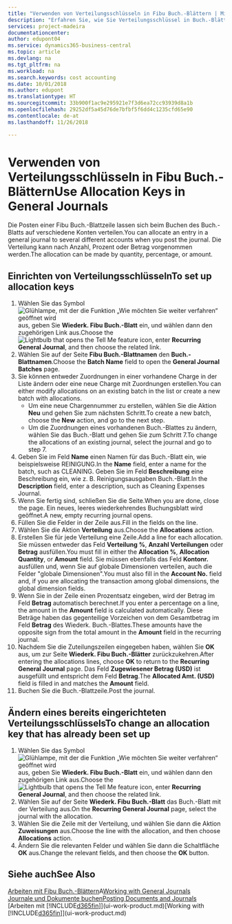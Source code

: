 ```yaml
---
title: "Verwenden von Verteilungsschlüsseln in Fibu Buch.-Blättern | Microsoft Docs"
description: "Erfahren Sie, wie Sie Verteilungsschlüssel in Buch.-Blättern verwenden können."
services: project-madeira
documentationcenter: 
author: edupont04
ms.service: dynamics365-business-central
ms.topic: article
ms.devlang: na
ms.tgt_pltfrm: na
ms.workload: na
ms.search.keywords: cost accounting
ms.date: 10/01/2018
ms.author: edupont
ms.translationtype: HT
ms.sourcegitcommit: 33b900f1ac9e295921e7f3d6ea72cc93939d8a1b
ms.openlocfilehash: 29252df5a45d76de7bfbf5f6dd4c1235cfd65e90
ms.contentlocale: de-at
ms.lasthandoff: 11/26/2018

---
```

# <a name="use-allocation-keys-in-general-journals"></a><span data-ttu-id="7d00f-103">Verwenden von Verteilungsschlüsseln in Fibu Buch.-Blättern</span><span class="sxs-lookup"><span data-stu-id="7d00f-103">Use Allocation Keys in General Journals</span></span>
<span data-ttu-id="7d00f-104">Die Posten einer Fibu Buch.-Blattzeile lassen sich beim Buchen des Buch.-Blatts auf verschiedene Konten verteilen.</span><span class="sxs-lookup"><span data-stu-id="7d00f-104">You can allocate an entry in a general journal to several different accounts when you post the journal.</span></span> <span data-ttu-id="7d00f-105">Die Verteilung kann nach Anzahl, Prozent oder Betrag vorgenommen werden.</span><span class="sxs-lookup"><span data-stu-id="7d00f-105">The allocation can be made by quantity, percentage, or amount.</span></span>

## <a name="to-set-up-allocation-keys"></a><span data-ttu-id="7d00f-106">Einrichten von Verteilungsschlüsseln</span><span class="sxs-lookup"><span data-stu-id="7d00f-106">To set up allocation keys</span></span>
1. <span data-ttu-id="7d00f-107">Wählen Sie das Symbol ![Glühlampe, mit der die Funktion „Wie möchten Sie weiter verfahren“ geöffnet wird](media/ui-search/search_small.png "Wie möchten Sie weiter verfahren?") aus, geben Sie **Wiederk. Fibu Buch.-Blatt** ein, und wählen dann den zugehörigen Link aus.</span><span class="sxs-lookup"><span data-stu-id="7d00f-107">Choose the ![Lightbulb that opens the Tell Me feature](media/ui-search/search_small.png "Tell me what you want to do") icon, enter **Recurring General Journal**, and then choose the related link.</span></span>
2. <span data-ttu-id="7d00f-108">Wählen Sie auf der Seite **Fibu Buch.-Blattnamen** den **Buch.-Blattnamen**.</span><span class="sxs-lookup"><span data-stu-id="7d00f-108">Choose the **Batch Name** field to open the **General Journal Batches** page.</span></span>
3. <span data-ttu-id="7d00f-109">Sie können entweder Zuordnungen in einer vorhandene Charge in der Liste ändern oder eine neue Charge mit Zuordnungen erstellen.</span><span class="sxs-lookup"><span data-stu-id="7d00f-109">You can either modify allocations on an existing batch in the list or create a new batch with allocations.</span></span>
   * <span data-ttu-id="7d00f-110">Um eine neue Chargennummer zu erstellen, wählen Sie die Aktion **Neu** und gehen Sie zum nächsten Schritt.</span><span class="sxs-lookup"><span data-stu-id="7d00f-110">To create a new batch, choose the **New** action, and go to the next step.</span></span>
   * <span data-ttu-id="7d00f-111">Um die Zuordnungen eines vorhandenen Buch.-Blattes zu ändern, wählen Sie das Buch.-Blatt und gehen Sie zum Schritt 7.</span><span class="sxs-lookup"><span data-stu-id="7d00f-111">To change the allocations of an existing journal, select the journal and go to step 7.</span></span>    
4. <span data-ttu-id="7d00f-112">Geben Sie im Feld **Name** einen Namen für das Buch.-Blatt ein, wie beispielsweise REINIGUNG.</span><span class="sxs-lookup"><span data-stu-id="7d00f-112">In the **Name** field, enter a name for the batch, such as CLEANING.</span></span> <span data-ttu-id="7d00f-113">Geben Sie im Feld **Beschreibung** eine Beschreibung ein, wie z. B. Reinigungsausgaben Buch.-Blatt.</span><span class="sxs-lookup"><span data-stu-id="7d00f-113">In the **Description** field, enter a description, such as Cleaning Expenses Journal.</span></span>
5. <span data-ttu-id="7d00f-114">Wenn Sie fertig sind, schließen Sie die Seite.</span><span class="sxs-lookup"><span data-stu-id="7d00f-114">When you are done, close the page.</span></span> <span data-ttu-id="7d00f-115">Ein neues, leeres wiederkehrendes Buchungsblatt wird geöffnet.</span><span class="sxs-lookup"><span data-stu-id="7d00f-115">A new, empty recurring journal opens.</span></span>
6. <span data-ttu-id="7d00f-116">Füllen Sie die Felder in der Zeile aus.</span><span class="sxs-lookup"><span data-stu-id="7d00f-116">Fill in the fields on the line.</span></span>
7. <span data-ttu-id="7d00f-117">Wählen Sie die Aktion **Verteilung** aus.</span><span class="sxs-lookup"><span data-stu-id="7d00f-117">Choose the **Allocations** action.</span></span>
8. <span data-ttu-id="7d00f-118">Erstellen Sie für jede Verteilung eine Zeile.</span><span class="sxs-lookup"><span data-stu-id="7d00f-118">Add a line for each allocation.</span></span> <span data-ttu-id="7d00f-119">Sie müssen entweder das Feld **Verteilung %**, **Anzahl Verteilungen** oder **Betrag** ausfüllen.</span><span class="sxs-lookup"><span data-stu-id="7d00f-119">You must fill in either the **Allocation %**, **Allocation Quantity**, or **Amount** field.</span></span> <span data-ttu-id="7d00f-120">Sie müssen ebenfalls das Feld **Kontonr.** ausfüllen und, wenn Sie auf globale Dimensionen verteilen, auch die Felder "globale Dimensionen".</span><span class="sxs-lookup"><span data-stu-id="7d00f-120">You must also fill in the **Account No.** field and, if you are allocating the transaction among global dimensions, the global dimension fields.</span></span>
9. <span data-ttu-id="7d00f-121">Wenn Sie in der Zeile einen Prozentsatz eingeben, wird der Betrag im Feld **Betrag** automatisch berechnet.</span><span class="sxs-lookup"><span data-stu-id="7d00f-121">If you enter a percentage on a line, the amount in the **Amount** field is calculated automatically.</span></span> <span data-ttu-id="7d00f-122">Diese Beträge haben das gegenteilige Vorzeichen von dem Gesamtbetrag im Feld **Betrag** des Wiederk. Buch.-Blattes.</span><span class="sxs-lookup"><span data-stu-id="7d00f-122">These amounts have the opposite sign from the total amount in the **Amount** field in the recurring journal.</span></span>
10. <span data-ttu-id="7d00f-123">Nachdem Sie die Zuteilungszeilen eingegeben haben, wählen Sie **OK** aus, um zur Seite **Wiederk. Fibu Buch.-Blätter** zurückzukehren.</span><span class="sxs-lookup"><span data-stu-id="7d00f-123">After entering the allocations lines, choose **OK** to return to the **Recurring General Journal** page.</span></span> <span data-ttu-id="7d00f-124">Das Feld **Zugewiesener Betrag (USD)** ist ausgefüllt und entspricht dem Feld **Betrag**.</span><span class="sxs-lookup"><span data-stu-id="7d00f-124">The **Allocated Amt. (USD)** field is filled in and matches the **Amount** field.</span></span>
11. <span data-ttu-id="7d00f-125">Buchen Sie die Buch.-Blattzeile.</span><span class="sxs-lookup"><span data-stu-id="7d00f-125">Post the journal.</span></span>

## <a name="to-change-an-allocation-key-that-has-already-been-set-up"></a><span data-ttu-id="7d00f-126">Ändern eines bereits eingerichteten Verteilungsschlüssels</span><span class="sxs-lookup"><span data-stu-id="7d00f-126">To change an allocation key that has already been set up</span></span>
1. <span data-ttu-id="7d00f-127">Wählen Sie das Symbol ![Glühlampe, mit der die Funktion „Wie möchten Sie weiter verfahren“ geöffnet wird](media/ui-search/search_small.png "Wie möchten Sie weiter verfahren?") aus, geben Sie **Wiederk. Fibu Buch.-Blatt** ein, und wählen dann den zugehörigen Link aus.</span><span class="sxs-lookup"><span data-stu-id="7d00f-127">Choose the ![Lightbulb that opens the Tell Me feature](media/ui-search/search_small.png "Tell me what you want to do") icon, enter **Recurring General Journal**, and then choose the related link.</span></span>
2. <span data-ttu-id="7d00f-128">Wählen Sie auf der Seite **Wiederk. Fibu Buch.-Blatt** das Buch.-Blatt mit der Verteilung aus.</span><span class="sxs-lookup"><span data-stu-id="7d00f-128">On the **Recurring General Journal** page, select the journal with the allocation.</span></span>
3. <span data-ttu-id="7d00f-129">Wählen Sie die Zeile mit der Verteilung, und wählen Sie dann die Aktion **Zuweisungen** aus.</span><span class="sxs-lookup"><span data-stu-id="7d00f-129">Choose the line with the allocation, and then choose **Allocations** action.</span></span>
4. <span data-ttu-id="7d00f-130">Ändern Sie die relevanten Felder und wählen Sie dann die Schaltfläche **OK** aus.</span><span class="sxs-lookup"><span data-stu-id="7d00f-130">Change the relevant fields, and then choose the **OK** button.</span></span>

## <a name="see-also"></a><span data-ttu-id="7d00f-131">Siehe auch</span><span class="sxs-lookup"><span data-stu-id="7d00f-131">See Also</span></span>
<span data-ttu-id="7d00f-132">[Arbeiten mit Fibu Buch.-Blättern](ui-work-general-journals.md)A</span><span class="sxs-lookup"><span data-stu-id="7d00f-132">[Working with General Journals](ui-work-general-journals.md)</span></span>  
[<span data-ttu-id="7d00f-133">Journale und Dokumente buchen</span><span class="sxs-lookup"><span data-stu-id="7d00f-133">Posting Documents and Journals</span></span>](ui-post-documents-journals.md)  
<span data-ttu-id="7d00f-134">[Arbeiten mit [!INCLUDE[d365fin](includes/d365fin_md.md)]](ui-work-product.md)</span><span class="sxs-lookup"><span data-stu-id="7d00f-134">[Working with [!INCLUDE[d365fin](includes/d365fin_md.md)]](ui-work-product.md)</span></span>

